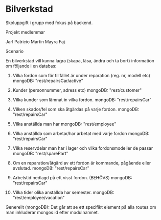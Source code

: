# Bilverkstad

Skoluppgift i grupp med fokus på backend.

Projekt medlemmar

Jarl
Patricio
Martin 
Mayra
Faj

Scenario

En bilverkstad vill kunna lagra (skapa, läsa, ändra och ta bort) information om följande i
en databas:

1) Vilka fordon som för tillfället är under reparation (reg. nr, modell etc)
mongoDB: "rest/repairsCar/active"

2) Kunder (personnummer, adress etc)
mongoDB: "rest/customer"

3) Vilka kunder som lämnat in vilka fordon.
mongoDB: "rest/repairsCar"

4) Vilken skador/fel som ska åtgärdas på varje fordon.
mongoDB: "rest/repairsCar"

5) Vilka anställda man har
mongoDB: "rest/employee"

6) Vilka anställda som arbetar/har arbetat med varje fordon
mongoDB: "rest/repairsCar"

7) Vilka reservdelar man har i lager och vilka fordonsmodeller de passar
mongoDB: "rest/sparePart"

8) Om en reparation/åtgärd av ett fordon är kommande, pågående eller avslutad.
mongoDB: "rest/repairsCar"

9) Arbetstid nedlagd på ett visst fordon. (BEHÖVS)
mongoDB: "rest/repairsCar"

10) Vilka tider olika anställda har semester.
mongoDB: "rest/employee/vacation"



Generellt (mongoDB): Det går att se ett specifikt element på alla routes om man inkluderar mongos id efter modulnamnet.